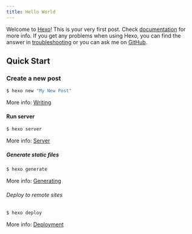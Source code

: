 ```yaml
---
title: Hello World
---
```

Welcome to [Hexo](http://hexo.io/)! This is your very first post. Check [documentation](http://hexo.io/docs/) for more info. If you get any problems when using Hexo, you can find the answer in [troubleshooting](http://hexo.io/docs/troubleshooting.html) or you can ask me on [GitHub](https://github.com/hexojs/hexo/issues).

## Quick Start

### Create a new post

``` bash
$ hexo new "My New Post"
```

More info: [Writing](http://hexo.io/docs/writing.html)

#### Run server

``` bash
$ hexo server
```

More info: [Server](http://hexo.io/docs/server.html)

##### Generate static files

``` bash
$ hexo generate
```

More info: [Generating](http://hexo.io/docs/generating.html)

###### Deploy to remote sites

``` bash
$ hexo deploy
```

More info: [Deployment](http://hexo.io/docs/deployment.html)
